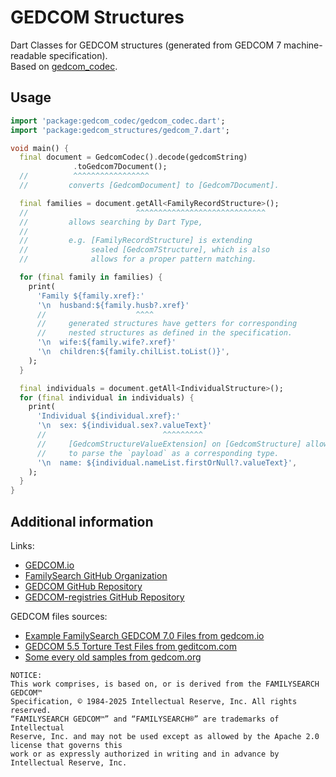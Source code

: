 # GEDCOM Structures

Dart Classes for GEDCOM structures (generated from GEDCOM 7 machine-readable specification).  
Based on [gedcom_codec](https://pub.dev/packages/gedcom_codec).  

## Usage

```dart
import 'package:gedcom_codec/gedcom_codec.dart';
import 'package:gedcom_structures/gedcom_7.dart';

void main() {
  final document = GedcomCodec().decode(gedcomString)
              .toGedcom7Document();
  //          ^^^^^^^^^^^^^^^^^
  //         converts [GedcomDocument] to [Gedcom7Document].

  final families = document.getAll<FamilyRecordStructure>();
  //                        ^^^^^^^^^^^^^^^^^^^^^^^^^^^^^
  //         allows searching by Dart Type,
  //
  //         e.g. [FamilyRecordStructure] is extending
  //              sealed [Gedcom7Structure], which is also
  //              allows for a proper pattern matching.

  for (final family in families) {
    print(
      'Family ${family.xref}:'
      '\n  husband:${family.husb?.xref}'
      //                    ^^^^
      //     generated structures have getters for corresponding
      //     nested structures as defined in the specification.
      '\n  wife:${family.wife?.xref}'
      '\n  children:${family.chilList.toList()}',
    );
  }

  final individuals = document.getAll<IndividualStructure>();
  for (final individual in individuals) {
    print(
      'Individual ${individual.xref}:'
      '\n  sex: ${individual.sex?.valueText}'
      //                          ^^^^^^^^^
      //     [GedcomStructureValueExtension] on [GedcomStructure] allows
      //     to parse the `payload` as a corresponding type.
      '\n  name: ${individual.nameList.firstOrNull?.valueText}',
    );
  }
}
```

## Additional information

Links:
- [GEDCOM.io](https://gedcom.io/)
- [FamilySearch GitHub Organization](https://github.com/FamilySearch)
- [GEDCOM GitHub Repository](https://github.com/FamilySearch/GEDCOM)
- [GEDCOM-registries GitHub Repository](https://github.com/FamilySearch/GEDCOM-registries)

GEDCOM files sources:
- [Example FamilySearch GEDCOM 7.0 Files from gedcom.io](https://gedcom.io/tools/#example-familysearch-gedcom-70-files)
- [GEDCOM 5.5 Torture Test Files from geditcom.com](https://www.geditcom.com/gedcom.html)
- [Some every old samples from gedcom.org](https://www.gedcom.org/samples.html)

```
NOTICE:
This work comprises, is based on, or is derived from the FAMILYSEARCH GEDCOM™
Specification, © 1984-2025 Intellectual Reserve, Inc. All rights reserved.
“FAMILYSEARCH GEDCOM™” and “FAMILYSEARCH®” are trademarks of Intellectual
Reserve, Inc. and may not be used except as allowed by the Apache 2.0 license that governs this
work or as expressly authorized in writing and in advance by Intellectual Reserve, Inc.
```

